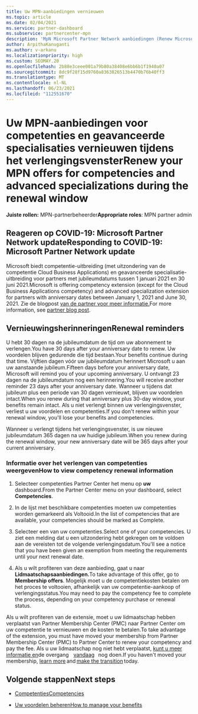 ```yaml
---
title: Uw MPN-aanbiedingen vernieuwen
ms.topic: article
ms.date: 02/04/2021
ms.service: partner-dashboard
ms.subservice: partnercenter-mpn
description: 'MpN Microsoft Partner Network aanbiedingen (Renew Microsoft Partner Network) voor competenties en geavanceerde specialisaties: het verlengingsvenster begint met de aankoopdatum plus één dag.'
author: ArpithaKanuganti
ms.author: v-arkanu
ms.localizationpriority: high
ms.custom: SEOMAY.20
ms.openlocfilehash: 2b88e3ceee001a79b80a38408e6bb6b1f1940a07
ms.sourcegitcommit: 8dc9f28f15d9760a8363826513b4470b76b40ff3
ms.translationtype: MT
ms.contentlocale: nl-NL
ms.lasthandoff: 06/23/2021
ms.locfileid: "112551670"
---
```

# <a name="renew-your-mpn-offers-for-competencies-and-advanced-specializations-during-the-renewal-window"></a><span data-ttu-id="43e00-103">Uw MPN-aanbiedingen voor competenties en geavanceerde specialisaties vernieuwen tijdens het verlengingsvenster</span><span class="sxs-lookup"><span data-stu-id="43e00-103">Renew your MPN offers for competencies and advanced specializations during the renewal window</span></span>

<span data-ttu-id="43e00-104">**Juiste rollen:** MPN-partnerbeheerder</span><span class="sxs-lookup"><span data-stu-id="43e00-104">**Appropriate roles**: MPN partner admin</span></span>

## <a name="responding-to-covid-19-microsoft-partner-network-update"></a><span data-ttu-id="43e00-105">Reageren op COVID-19: Microsoft Partner Network update</span><span class="sxs-lookup"><span data-stu-id="43e00-105">Responding to COVID-19: Microsoft Partner Network update</span></span>

<span data-ttu-id="43e00-106">Microsoft biedt competentie-uitbreiding (met uitzondering van de competentie Cloud Business Applications) en geavanceerde specialisatie-uitbreiding voor partners met jubileumdatums tussen 1 januari 2021 en 30 juni 2021.</span><span class="sxs-lookup"><span data-stu-id="43e00-106">Microsoft is offering competency extension (except for the Cloud Business Applications competency) and advanced specialization extension for partners with anniversary dates between January 1, 2021 and June 30, 2021.</span></span> <span data-ttu-id="43e00-107">Zie de blogpost [van de partner voor meer informatie.](https://blogs.partner.microsoft.com/mpn/responding-to-covid-19-microsoft-partner-network/)</span><span class="sxs-lookup"><span data-stu-id="43e00-107">For more information, see [partner blog post](https://blogs.partner.microsoft.com/mpn/responding-to-covid-19-microsoft-partner-network/).</span></span>

## <a name="renewal-reminders"></a><span data-ttu-id="43e00-108">Vernieuwingsherinneringen</span><span class="sxs-lookup"><span data-stu-id="43e00-108">Renewal reminders</span></span>

<span data-ttu-id="43e00-109">U hebt 30 dagen na de jubileumdatum de tijd om uw abonnement te verlengen.</span><span class="sxs-lookup"><span data-stu-id="43e00-109">You have 30 days after your anniversary date to renew.</span></span> <span data-ttu-id="43e00-110">Uw voordelen blijven gedurende die tijd bestaan.</span><span class="sxs-lookup"><span data-stu-id="43e00-110">Your benefits continue during that time.</span></span> <span data-ttu-id="43e00-111">Vijftien dagen vóór uw jubileumdatum herinnert Microsoft u aan uw aanstaande jubileum.</span><span class="sxs-lookup"><span data-stu-id="43e00-111">Fifteen days before your anniversary date, Microsoft will remind you of your upcoming anniversary.</span></span> <span data-ttu-id="43e00-112">U ontvangt 23 dagen na de jubileumdatum nog een herinnering.</span><span class="sxs-lookup"><span data-stu-id="43e00-112">You will receive another reminder 23 days after your anniversary date.</span></span> <span data-ttu-id="43e00-113">Wanneer u tijdens dat jubileum plus een periode van 30 dagen vernieuwt, blijven uw voordelen intact.</span><span class="sxs-lookup"><span data-stu-id="43e00-113">When you renew during that anniversary plus 30-day window, your benefits remain intact.</span></span> <span data-ttu-id="43e00-114">Als u niet verlengt binnen uw verlengingsvenster, verliest u uw voordelen en competenties.</span><span class="sxs-lookup"><span data-stu-id="43e00-114">If you don't renew within your renewal window, you'll lose your benefits and competencies.</span></span>

<span data-ttu-id="43e00-115">Wanneer u verlengt tijdens het verlengingsvenster, is uw nieuwe jubileumdatum 365 dagen na uw huidige jubileum.</span><span class="sxs-lookup"><span data-stu-id="43e00-115">When you renew during the renewal window, your new anniversary date will be 365 days after your current anniversary.</span></span>

### <a name="how-to-view-competency-renewal-information"></a><span data-ttu-id="43e00-116">Informatie over het verlengen van competenties weergeven</span><span class="sxs-lookup"><span data-stu-id="43e00-116">How to view competency renewal information</span></span>

1. <span data-ttu-id="43e00-117">Selecteer competenties Partner Center het menu op **uw** dashboard.</span><span class="sxs-lookup"><span data-stu-id="43e00-117">From the Partner Center menu on your dashboard, select **Competencies**.</span></span>  

2. <span data-ttu-id="43e00-118">In de lijst met beschikbare competenties moeten uw competenties worden gemarkeerd als Voltooid.</span><span class="sxs-lookup"><span data-stu-id="43e00-118">In the list of competencies that are available, your competencies should be marked as Complete.</span></span>  

3. <span data-ttu-id="43e00-119">Selecteer een van uw competenties.</span><span class="sxs-lookup"><span data-stu-id="43e00-119">Select one of your competencies.</span></span> <span data-ttu-id="43e00-120">U ziet een melding dat u een uitzondering hebt gekregen om te voldoen aan de vereisten tot de volgende verlengingsdatum.</span><span class="sxs-lookup"><span data-stu-id="43e00-120">You'll see a notice that you have been given an exemption from meeting the requirements until your next renewal date.</span></span>

4. <span data-ttu-id="43e00-121">Als u wilt profiteren van deze aanbieding, gaat u naar **Lidmaatschapsaanbiedingen.**</span><span class="sxs-lookup"><span data-stu-id="43e00-121">To take advantage of this offer, go to **Membership offers**.</span></span> <span data-ttu-id="43e00-122">Mogelijk moet u de competentiekosten betalen om het proces te voltooien, afhankelijk van uw competentie-aankoop of verlengingsstatus.</span><span class="sxs-lookup"><span data-stu-id="43e00-122">You may need to pay the competency fee to complete the process, depending on your competency purchase or renewal status.</span></span>

<span data-ttu-id="43e00-123">Als u wilt profiteren van de extensie, moet u uw lidmaatschap hebben verplaatst van Partner Membership Center (PMC) naar Partner Center om uw competentie te vernieuwen en de kosten te betalen.</span><span class="sxs-lookup"><span data-stu-id="43e00-123">To take advantage of the extension, you must have moved your membership from Partner Membership Center (PMC) to Partner Center to renew your competency and pay the fee.</span></span> <span data-ttu-id="43e00-124">Als u uw lidmaatschap nog niet hebt verplaatst, [kunt u meer informatie en](partner-membership-center-retirement-faq.md)de overgang    [vandaag](https://partners.microsoft.com/partnerprogram/Welcome.aspx)   nog doen.</span><span class="sxs-lookup"><span data-stu-id="43e00-124">If you haven't moved your membership, [learn more](partner-membership-center-retirement-faq.md) and [make the transition](https://partners.microsoft.com/partnerprogram/Welcome.aspx) today.</span></span>  

## <a name="next-steps"></a><span data-ttu-id="43e00-125">Volgende stappen</span><span class="sxs-lookup"><span data-stu-id="43e00-125">Next steps</span></span>

- [<span data-ttu-id="43e00-126">Competenties</span><span class="sxs-lookup"><span data-stu-id="43e00-126">Competencies</span></span>](learn-about-competencies.md)

- [<span data-ttu-id="43e00-127">Uw voordelen beheren</span><span class="sxs-lookup"><span data-stu-id="43e00-127">How to manage your benefits</span></span>](manage-your-partner-network-benefits.md)

